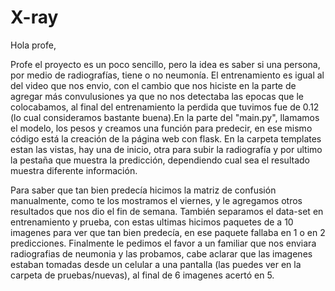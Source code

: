 # X-ray

Hola profe, 

Profe el proyecto es un poco sencillo, pero la idea es saber si una persona, por medio de radiografías, tiene o no neumonía. El entrenamiento es igual al del video que nos envio, con el cambio que nos hiciste en la parte de agregar más convulusiones ya que no nos detectaba las epocas que le colocabamos, al final del entrenamiento la perdida que tuvimos fue de 0.12 (lo cual consideramos bastante buena).En la parte del "main.py", llamamos el modelo, los pesos y creamos una función para predecir, en ese mismo código está la creación de la página web con flask. En la carpeta templates estan las vistas, hay una de inicio, otra para subir la radiografía y por ultimo la pestaña que muestra la predicción, dependiendo cual sea el resultado muestra diferente información. 

Para saber que tan bien predecía hicimos la matriz de confusión manualmente, como te los mostramos el viernes, y le agregamos
otros resultados que nos dio el fin de semana. También separamos el data-set en entrenamiento y prueba, con estas ultimas hicimos paquetes
de a 10 imagenes para ver que tan bien predecía, en ese paquete fallaba en 1 o en 2 predicciones. Finalmente le pedimos el favor a un
familiar que nos enviara radiografias de neumonia y las probamos, cabe aclarar que las imagenes estaban tomadas desde un celular a una
pantalla (las puedes ver en la carpeta de pruebas/nuevas), al final de 6 imagenes acertó en 5.
